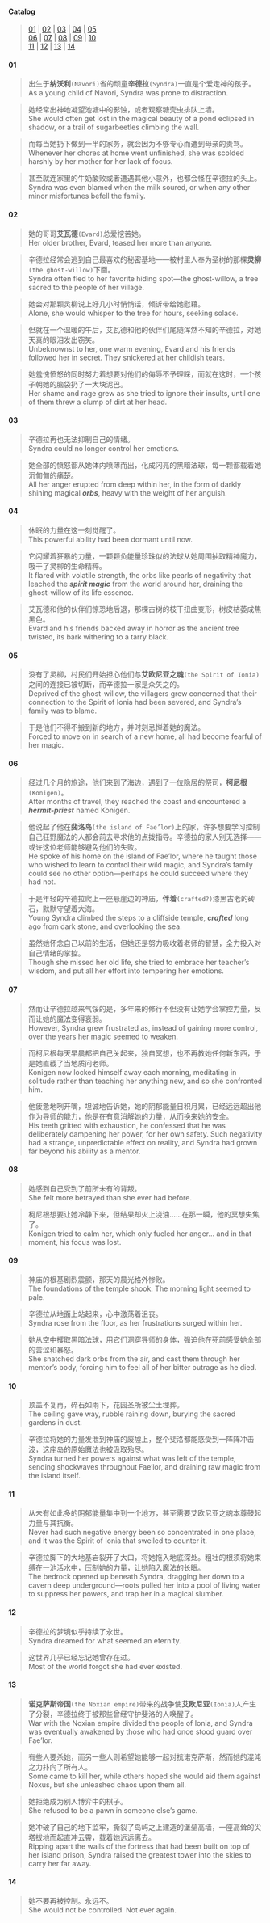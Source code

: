 #### Catalog
> [01](#01) | [02](#02) | [03](#03) | [04](#04) | [05](#05)  
> [06](#06) | [07](#07) | [08](#08) | [09](#09) | [10](#10)  
> [11](#11) | [12](#12) | [13](#13) | [14](#14)

#### 01
> 出生于**纳沃利**`(Navori)`省的顽童**辛德拉**`(Syndra)`一直是个爱走神的孩子。  
> As a young child of Navori, Syndra was prone to distraction.

> 她经常出神地凝望池塘中的影蚀，或者观察糖壳虫排队上墙。  
> She would often get lost in the magical beauty of a pond eclipsed in shadow, or a trail of sugarbeetles climbing the wall.

> 而每当她扔下做到一半的家务，就会因为不够专心而遭到母亲的责骂。  
> Whenever her chores at home went unfinished, she was scolded harshly by her mother for her lack of focus.

> 甚至就连家里的牛奶酸败或者遭遇其他小意外，也都会怪在辛德拉的头上。  
> Syndra was even blamed when the milk soured, or when any other minor misfortunes befell the family.
#### 02
> 她的哥哥**艾瓦德**`(Evard)`总爱挖苦她。  
> Her older brother, Evard, teased her more than anyone.

> 辛德拉经常会逃到自己最喜欢的秘密基地——被村里人奉为圣树的那棵**灵柳**`(the ghost-willow)`下面。  
> Syndra often fled to her favorite hiding spot—the ghost-willow, a tree sacred to the people of her village.

> 她会对那颗灵柳说上好几小时悄悄话，倾诉带给她慰藉。  
> Alone, she would whisper to the tree for hours, seeking solace.

> 但就在一个温暖的午后，艾瓦德和他的伙伴们尾随浑然不知的辛德拉，对她天真的眼泪发出窃笑。  
> Unbeknownst to her, one warm evening, Evard and his friends followed her in secret. They snickered at her childish tears.

> 她羞愧愤怒的同时努力着想要对他们的侮辱不予理睬，而就在这时，一个孩子朝她的脑袋扔了一大块泥巴。  
> Her shame and rage grew as she tried to ignore their insults, until one of them threw a clump of dirt at her head.
#### 03
> 辛德拉再也无法抑制自己的情绪。  
> Syndra could no longer control her emotions.

> 她全部的愤怒都从她体内喷薄而出，化成闪亮的黑暗法球，每一颗都载着她沉甸甸的痛楚。  
> All her anger erupted from deep within her, in the form of darkly shining magical ***orbs***, heavy with the weight of her anguish.
#### 04
> 休眠的力量在这一刻觉醒了。  
> This powerful ability had been dormant until now.

> 它闪耀着狂暴的力量，一颗颗负能量珍珠似的法球从她周围抽取精神魔力，吸干了灵柳的生命精粹。  
> It flared with volatile strength, the orbs like pearls of negativity that leached the ***spirit magic*** from the world around her, draining the ghost-willow of its life essence.

> 艾瓦德和他的伙伴们惊恐地后退，那棵古树的枝干扭曲变形，树皮枯萎成焦黑色。  
> Evard and his friends backed away in horror as the ancient tree twisted, its bark withering to a tarry black.
#### 05
> 没有了灵柳，村民们开始担心他们与**艾欧尼亚之魂**`(the Spirit of Ionia)`之间的连接已被切断，而辛德拉一家是众矢之的。  
> Deprived of the ghost-willow, the villagers grew concerned that their connection to the Spirit of Ionia had been severed, and Syndra’s family was to blame.

> 于是他们不得不搬到新的地方，并时刻忌惮着她的魔法。  
> Forced to move on in search of a new home, all had become fearful of her magic.
#### 06
> 经过几个月的旅途，他们来到了海边，遇到了一位隐居的祭司，**柯尼根**`(Konigen)`。  
> After months of travel, they reached the coast and encountered a ***hermit-priest*** named Konigen.

> 他说起了他在**斐洛岛**`(the island of Fae’lor)`上的家，许多想要学习控制自己狂野魔法的人都会前去寻求他的点拨指导。辛德拉的家人别无选择——或许这位老师能够避免他们的失败。  
> He spoke of his home on the island of Fae’lor, where he taught those who wished to learn to control their wild magic, and Syndra’s family could see no other option—perhaps he could succeed where they had not.

> 于是年轻的辛德拉爬上一座悬崖边的神庙，**伴着**`(crafted?)`漆黑古老的砖石，默默守望着大海。  
> Young Syndra climbed the steps to a cliffside temple, ***crafted*** long ago from dark stone, and overlooking the sea.

> 虽然她怀念自己以前的生活，但她还是努力吸收着老师的智慧，全力投入对自己情绪的掌控。  
> Though she missed her old life, she tried to embrace her teacher’s wisdom, and put all her effort into tempering her emotions.
#### 07
> 然而让辛德拉越来气馁的是，多年来的修行不但没有让她学会掌控力量，反而让她的魔法变得衰弱。  
> However, Syndra grew frustrated as, instead of gaining more control, over the years her magic seemed to weaken.

> 而柯尼根每天早晨都把自己关起来，独自冥想，也不再教她任何新东西，于是她直截了当地质问老师。  
> Konigen now locked himself away each morning, meditating in solitude rather than teaching her anything new, and so she confronted him. 

> 他疲惫地咧开嘴，坦诚地告诉她，她的阴郁能量日积月累，已经远远超出他作为导师的能力，他是在有意消解她的力量，从而换来她的安全。  
> His teeth gritted with exhaustion, he confessed that he was deliberately dampening her power, for her own safety. Such negativity had a strange, unpredictable effect on reality, and Syndra had grown far beyond his ability as a mentor.
#### 08
> 她感到自己受到了前所未有的背叛。  
> She felt more betrayed than she ever had before.

> 柯尼根想要让她冷静下来，但结果却火上浇油……在那一瞬，他的冥想失焦了。  
> Konigen tried to calm her, which only fueled her anger… and in that moment, his focus was lost.
#### 09
> 神庙的根基剧烈震颤，那天的晨光格外惨败。  
> The foundations of the temple shook. The morning light seemed to pale.

> 辛德拉从地面上站起来，心中激荡着沮丧。  
> Syndra rose from the floor, as her frustrations surged within her. 

> 她从空中攫取黑暗法球，用它们洞穿导师的身体，强迫他在死前感受她全部的苦涩和暴怒。  
> She snatched dark orbs from the air, and cast them through her mentor’s body, forcing him to feel all of her bitter outrage as he died.
#### 10
> 顶盖不复再，碎石如雨下，花园圣所被尘土埋葬。  
> The ceiling gave way, rubble raining down, burying the sacred gardens in dust.  

> 辛德拉将她的力量发泄到神庙的废墟上，整个斐洛都能感受到一阵阵冲击波，这座岛的原始魔法也被汲取殆尽。  
> Syndra turned her powers against what was left of the temple, sending shockwaves throughout Fae’lor, and draining raw magic from the island itself.
#### 11
> 从未有如此多的阴郁能量集中到一个地方，甚至需要艾欧尼亚之魂本尊鼓起力量与其抗衡。  
> Never had such negative energy been so concentrated in one place, and it was the Spirit of Ionia that swelled to counter it.

> 辛德拉脚下的大地基岩裂开了大口，将她拖入地底深处。粗壮的根须将她束缚在一池活水中，压制她的力量，让她陷入魔法的长眠。  
> The bedrock opened up beneath Syndra, dragging her down to a cavern deep underground—roots pulled her into a pool of living water to suppress her powers, and trap her in a magical slumber.
#### 12
> 辛德拉的梦境似乎持续了永世。  
> Syndra dreamed for what seemed an eternity.

> 这世界几乎已经忘记她曾存在过。  
> Most of the world forgot she had ever existed.
#### 13
> **诺克萨斯帝国**`(the Noxian empire)`带来的战争使**艾欧尼亚**`(Ionia)`人产生了分裂，辛德拉终于被那些曾经守护斐洛的人唤醒了。  
> War with the Noxian empire divided the people of Ionia, and Syndra was eventually awakened by those who had once stood guard over Fae’lor.

> 有些人要杀她，而另一些人则希望她能够一起对抗诺克萨斯，然而她的混沌之力扑向了所有人。  
> Some came to kill her, while others hoped she would aid them against Noxus, but she unleashed chaos upon them all.

> 她拒绝成为别人博弈中的棋子。  
> She refused to be a pawn in someone else’s game.

> 她冲破了自己的地下监牢，撕裂了岛屿之上建造的堡垒高墙，一座高耸的尖塔拔地而起直冲云霄，载着她远远离去。  
> Ripping apart the walls of the fortress that had been built on top of her island prison, Syndra raised the greatest tower into the skies to carry her far away.
#### 14
> 她不要再被控制。永远不。  
> She would not be controlled. Not ever again.